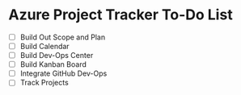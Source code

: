 # Azure Project Tracker To-Do List

- [ ] Build Out Scope and Plan
- [ ] Build Calendar
- [ ] Build Dev-Ops Center
- [ ] Build Kanban Board
- [ ] Integrate GitHub Dev-Ops
- [ ] Track Projects
